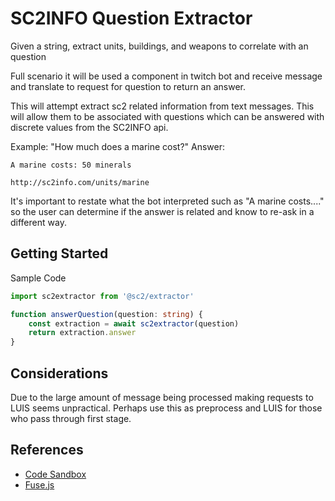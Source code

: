 # SC2INFO Question Extractor

Given a string, extract units, buildings, and weapons to correlate with an question

Full scenario it will be used a component in twitch bot and receive message and translate to request for question to return an answer.

This will attempt extract sc2 related information from text messages. This will allow them to be associated with questions which can be answered with discrete values from the SC2INFO api.

Example: "How much does a marine cost?"
Answer: 

```
A marine costs: 50 minerals

http://sc2info.com/units/marine
```

It's important to restate what the bot interpreted such as "A marine costs...." so the user can determine if the answer is related and know to re-ask in a different way.

## Getting Started

Sample Code

```typescript
import sc2extractor from '@sc2/extractor'

function answerQuestion(question: string) {
    const extraction = await sc2extractor(question)
    return extraction.answer
}
```

## Considerations

Due to the large amount of message being processed making requests to LUIS seems unpractical.
Perhaps use this as preprocess and LUIS for those who pass through first stage.

## References

- [Code Sandbox](https://codesandbox.io/s/practical-water-ghf1n?file=/src/index.ts)
- [Fuse.js](https://fusejs.io/api/options.html)
